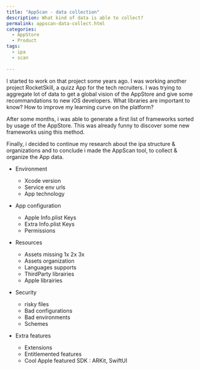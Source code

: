 ```yaml
---
title: "AppScan - data collection"
description: What kind of data is able to collect?
permalink: appscan-data-collect.html
categories:
  - AppStore
  - Product
tags:
  - ipa
  - scan
  
---
```


I started to work on that project some years ago. I was working another project RocketSkill, a quizz App for the tech recruiters.
I was trying to aggregate lot of data to get a global vision of the AppStore and give some recommandations to new iOS developers. 
What libraries are important to know? How to improve my learning curve on the platform?
  
After some months, i was able to generate a first list of frameworks sorted by usage of the AppStore.
This was already funny to discover some new frameworks using this method.
  
Finally, i decided to continue my research about the ipa structure & organizations and to conclude i made the AppScan tool, to collect & organize the App data.

- Environment
  - Xcode version 
  - Service env urls 
  - App technology

- App configuration 
  - Apple Info.plist Keys   
  - Extra Info.plist Keys 
  - Permissions

- Resources
  - Assets missing 1x 2x 3x
  - Assets organization
  - Languages supports
  - ThirdParty librairies
  - Apple librairies

- Security 
  - risky files 
  - Bad configurations 
  - Bad environments
  - Schemes

- Extra features 
  - Extensions
  - Entitlemented features
  - Cool Apple featured SDK : ARKit, SwiftUI

